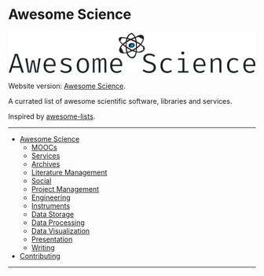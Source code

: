 # Awesome Science

[![Logo](docs/images/logo.png)](https://deverte.github.io/awesome-science/)

Website version: [Awesome Science](https://deverte.github.io/awesome-science/).

A currated list of awesome scientific software, libraries and services.

Inspired by [awesome-lists](https://github.com/topics/awesome-lists).

---

- [Awesome Science](#awesome-science)
  - [MOOCs](#moocs)
  - [Services](#services)
  - [Archives](#archives)
  - [Literature Management](#literature-management)
  - [Social](#social)
  - [Project Management](#project-management)
  - [Engineering](#engineering)
  - [Instruments](#instruments)
  - [Data Storage](#data-storage)
  - [Data Processing](#data-processing)
  - [Data Visualization](#data-visualization)
  - [Presentation](#presentation)
  - [Writing](#writing)
- [Contributing](#contributing)

---

